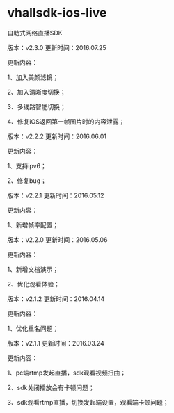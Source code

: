 # vhallsdk-ios-live
自助式网络直播SDK

版本：v2.3.0  更新时间：2016.07.25

更新内容：

  1、加入美颜滤镜；
	 
  2、加入清晰度切换；
 	 
  3、多线路智能切换；
	 
  4、修复iOS返回第一帧图片时的内容泄露；
	 
	 
版本：v2.2.2  更新时间：2016.06.01

更新内容：

   1、支持ipv6；
   
   2、修复bug；


版本：v2.2.1  更新时间：2016.05.12

更新内容：

   1、新增帧率配置；
   
   
版本：v2.2.0  更新时间：2016.05.06

更新内容：

   1、新增文档演示；
   
   2、优化观看体验；


版本：v2.1.2  更新时间：2016.04.14

更新内容：

   1、优化重名问题；


版本：v2.1.1  更新时间：2016.03.24

更新内容：

   1、pc端rtmp发起直播，sdk观看视频扭曲；
   
   2、sdk关闭播放会有卡顿问题；
   
   3、sdk观看rtmp直播，切换发起端设置，观看端卡顿问题；
